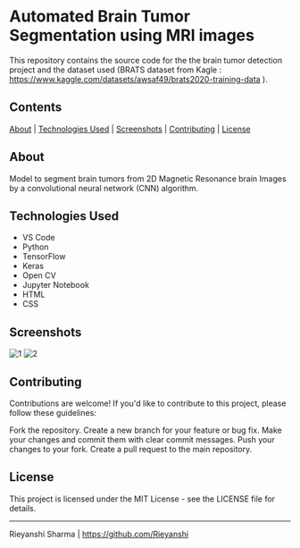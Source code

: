 # Automated Brain Tumor Segmentation using MRI images

This repository contains the source code for the the brain tumor detection project and the dataset used (BRATS dataset from Kagle : https://www.kaggle.com/datasets/awsaf49/brats2020-training-data ).

## Contents

[About](#about) | [Technologies Used](#technologies-used) | [Screenshots](#screenshots) | [Contributing](#contributing) | [License](#license)

## About

Model to segment brain tumors from 2D Magnetic Resonance brain Images by a convolutional neural network (CNN) algorithm.

## Technologies Used

- VS Code
- Python
- TensorFlow
- Keras
- Open CV
- Jupyter Notebook
- HTML
- CSS

## Screenshots

![1](https://github.com/Rieyanshi/automated-brain-tumor/assets/86876634/82e3e414-1870-4f9d-94c8-52e409ae98ee)
![2](https://github.com/Rieyanshi/automated-brain-tumor/assets/86876634/c0f313f3-7ef9-4d24-a584-06df48245773)


## Contributing
Contributions are welcome! If you'd like to contribute to this project, please follow these guidelines:

  Fork the repository.
  Create a new branch for your feature or bug fix.
  Make your changes and commit them with clear commit messages.
  Push your changes to your fork.
  Create a pull request to the main repository.
  
## License
This project is licensed under the MIT License - see the LICENSE file for details.
***

Rieyanshi Sharma | https://github.com/Rieyanshi
